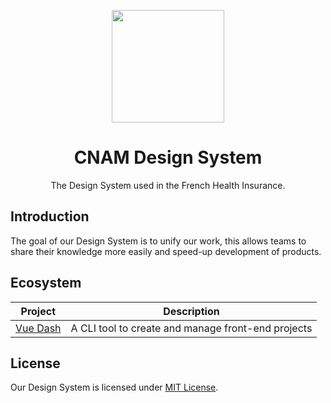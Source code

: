 <p align="center">
  <a
    href="https://assurance-maladie-digital.github.io/"
    target="_blank"
    rel="noopener noreferrer"
  >
    <img
      src="https://user-images.githubusercontent.com/10298932/55887504-ede21f80-5bad-11e9-891f-231fe0848d59.png"
      alt=""
      width="180"
    >
  </a>
</p>

<h1 align="center">CNAM Design System</h1>

<p align="center">The Design System used in the French Health Insurance.</p>

## Introduction

The goal of our Design System is to unify our work, this allows teams to share their knowledge more easily and speed-up development of products.

## Ecosystem

<table>
  <thead>
    <tr>
      <th>Project</th>
      <th>Description</th>
    </tr>
  </thead>

  <tbody>
    <tr>
      <td>
        <a href="/packages/vue-dash">Vue Dash</a>
      </td>
      <td>
       A CLI tool to create and manage front-end projects
      </td>
    </tr>
  </tbody>
</table>

## License

Our Design System is licensed under [MIT License](./LICENSE).
